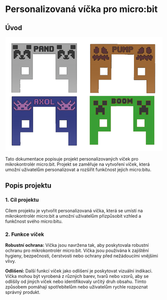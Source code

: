 # Personalizovaná víčka pro micro:bit

## Úvod
![foto](https://github.com/pslib-cz/2022-p2a-mme-pppp-JanHousa/blob/main/sldprt%20realizace/minecraft/minecraft.jpg?raw=true)

Tato dokumentace popisuje projekt personalizovaných víček pro mikrokontrolér micro:bit. Projekt se zaměřuje na vytvoření víček, která umožní uživatelům personalizovat a rozšířit funkčnost jejich micro:bitu.

## Popis projektu

### 1. Cíl projektu
Cílem projektu je vytvořit personalizovaná víčka, která se umístí na mikrokontrolér micro:bit a umožní uživatelům přizpůsobit vzhled a funkčnost svého micro:bitu.

### 2. Funkce víček
**Robustní ochrana:** Víčka jsou navržena tak, aby poskytovala robustní ochranu pro mikrokontrolér micro:bit. Víčka jsou používána k zajištění hygieny, bezpečnosti, čerstvosti nebo ochrany před nežádoucími vnějšími vlivy.

**Odlišení:** Další funkcí víček jako odlišení je poskytovat vizuální indikaci. Víčka mohou být vyrobená z různých barev, tvarů nebo vzorů, aby se odlišily od jiných víček nebo identifikovaly určitý druh obsahu. Tímto způsobem pomáhají spotřebitelům nebo uživatelům rychle rozpoznat správný produkt.
